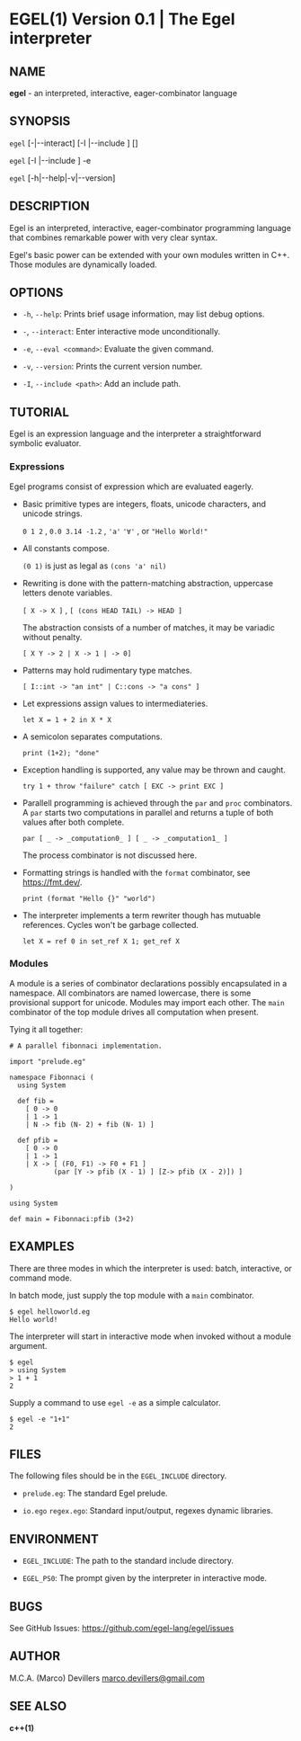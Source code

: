 EGEL(1) Version 0.1 | The Egel interpreter
==

## NAME

**egel** - an interpreted, interactive, eager-combinator language

## SYNOPSIS

`egel` [-|--interact] [-I <path>|--include <path>] [<file>]

`egel` [-I <path>|--include <path>] -e <command>

`egel` [-h|--help|-v|--version]

## DESCRIPTION

Egel is an interpreted, interactive, eager-combinator  programming language that
combines remarkable power with very clear syntax.

Egel's basic power can be extended with your own modules written in C++.
Those modules are dynamically loaded.

## OPTIONS

* `-h`, `--help`:
   Prints brief usage information, may list debug options.

* `-`, `--interact`:
   Enter interactive mode unconditionally.

* `-e`, `--eval <command>`:
   Evaluate the given command.

* `-v`, `--version`:
   Prints the current version number.

* `-I`, `--include <path>`:
   Add an include path.

## TUTORIAL

Egel is an expression language and the interpreter a straightforward symbolic evaluator.

### Expressions

Egel programs consist of expression which are evaluated eagerly.

 * Basic primitive types are integers, floats, unicode characters, and unicode strings.

   `0 1 2` , `0.0 3.14 -1.2` , `'a'` `'∀'` , or `"Hello World!"`

 * All constants compose.

   `(0 1)` is just as legal as `(cons 'a' nil)`

 * Rewriting is done with the pattern-matching abstraction, uppercase letters denote variables.

   `[ X -> X ]` , `[ (cons HEAD TAIL) -> HEAD ]`

   The abstraction consists of a number of matches, it may be variadic without penalty.

   `[ X Y -> 2 | X -> 1 | -> 0]`

 * Patterns may hold rudimentary type matches.

   `[ I::int -> "an int" | C::cons -> "a cons" ]`

 * Let expressions assign values to intermediateries.

   `let X = 1 + 2 in X * X`

 * A semicolon separates computations.

   `print (1+2); "done"`

 * Exception handling is supported, any value may be thrown and caught.

   `try 1 + throw "failure" catch [ EXC -> print EXC ]`

 * Parallell programming is achieved  through the `par` and `proc` combinators.
   A `par` starts two computations in parallel and returns a tuple of both values after both complete.

   `par [ _ -> _computation0_ ] [ _ -> _computation1_ ]` 

   The process combinator is not discussed here.

 * Formatting strings is handled with the `format` combinator, see <https://fmt.dev/>.

   `print (format "Hello {}" "world")`

 * The interpreter implements a term rewriter though has mutuable references.
   Cycles won't be garbage collected.

   `let X = ref 0 in set_ref X 1; get_ref X`

### Modules

A module is a series of combinator declarations possibly encapsulated in a namespace.
All combinators are named lowercase, there is some provisional support for unicode.
Modules may import each other. The `main` combinator of the top module drives
all computation when present.

Tying it all together:

```
# A parallel fibonnaci implementation.

import "prelude.eg"

namespace Fibonnaci (
  using System

  def fib =
    [ 0 -> 0
    | 1 -> 1
    | N -> fib (N- 2) + fib (N- 1) ]

  def pfib = 
    [ 0 -> 0 
    | 1 -> 1 
    | X -> [ (F0, F1) -> F0 + F1 ]
           (par [Y -> pfib (X - 1) ] [Z-> pfib (X - 2)]) ]

)

using System

def main = Fibonnaci:pfib (3+2)
```
## EXAMPLES

There are three modes in which the interpreter is used: batch, interactive, or command mode.

In batch mode, just supply the top module with a `main` combinator.

    $ egel helloworld.eg
    Hello world!

The interpreter will start in interactive mode when invoked without a module argument.

    $ egel
    > using System
    > 1 + 1
    2

Supply a command to use `egel -e` as a simple calculator.

    $ egel -e "1+1"
    2

## FILES

The following files should be in the `EGEL_INCLUDE` directory.

 * `prelude.eg`:
   The standard Egel prelude.

 * `io.ego` `regex.ego`:
   Standard input/output, regexes dynamic libraries.

## ENVIRONMENT

 * `EGEL_INCLUDE`:
    The path to the standard include directory.

 * `EGEL_PS0`:
    The prompt given by the interpreter in interactive mode.

## BUGS

See GitHub Issues: <https://github.com/egel-lang/egel/issues>

## AUTHOR

M.C.A. (Marco) Devillers <marco.devillers@gmail.com>

## SEE ALSO

**c++(1)**
